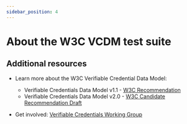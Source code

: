 ```yaml
---
sidebar_position: 4
---
```


# About the W3C VCDM test suite

## Additional resources

* Learn more about the W3C Verifiable Credential Data Model:
  * Verifiable Credentials Data Model v1.1 - [W3C Recommendation](https://www.w3.org/TR/vc-data-model/)
  * Verifiable Credentials Data Model v2.0 - [W3C Candidate Recommendation Draft](https://www.w3.org/TR/vc-data-model-2.0/)
  
* Get involved: [Verifiable Credentials Working Group](https://www.w3.org/2017/vc/WG/)
